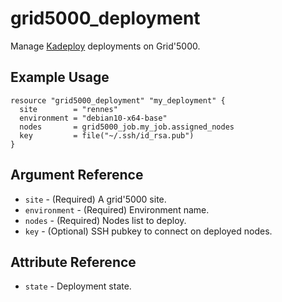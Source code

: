 # grid5000_deployment

Manage [Kadeploy](http://kadeploy3.gforge.inria.fr) deployments on Grid'5000.

## Example Usage

```hcl
resource "grid5000_deployment" "my_deployment" {
  site        = "rennes"
  environment = "debian10-x64-base"
  nodes       = grid5000_job.my_job.assigned_nodes
  key         = file("~/.ssh/id_rsa.pub")
}
```

## Argument Reference

* `site` - (Required) A grid'5000 site.
* `environment` - (Required) Environment name.
* `nodes` - (Required) Nodes list to deploy.
* `key` - (Optional) SSH pubkey to connect on deployed nodes.

## Attribute Reference

* `state` - Deployment state.